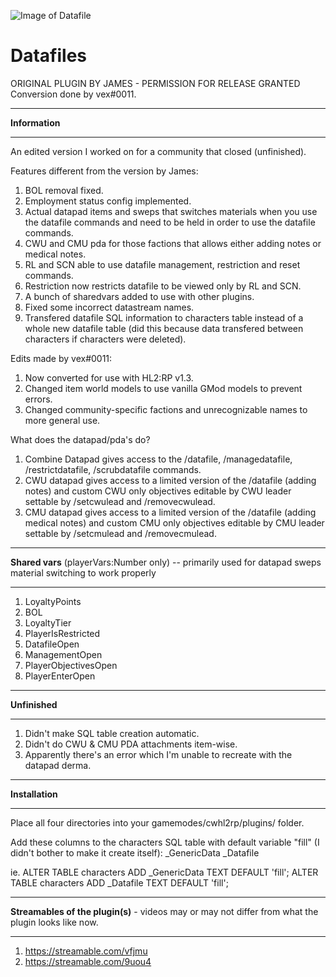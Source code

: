 ![Image of Datafile](https://i.imgur.com/2DnlQyU.png)
# Datafiles
ORIGINAL PLUGIN BY JAMES - PERMISSION FOR RELEASE GRANTED
Conversion done by vex#0011.

_________________________
<b>Information</b>
_________________________

An edited version I worked on for a community that closed (unfinished).

Features different from the version by James:
1. BOL removal fixed.
2. Employment status config implemented.
3. Actual datapad items and sweps that switches materials when you use the datafile commands and need to be held in order to use the datafile commands.
4. CWU and CMU pda for those factions that allows either adding notes or medical notes.
5. RL and SCN able to use datafile management, restriction and reset commands.
6. Restriction now restricts datafile to be viewed only by RL and SCN.
7. A bunch of sharedvars added to use with other plugins.
8. Fixed some incorrect datastream names.
9. Transfered datafile SQL information to characters table instead of a whole new datafile table (did this because data transfered between characters if characters were deleted).

Edits made by vex#0011:
1. Now converted for use with HL2:RP v1.3.
2. Changed item world models to use vanilla GMod models to prevent errors.
3. Changed community-specific factions and unrecognizable names to more general use.

What does the datapad/pda's do?
1. Combine Datapad gives access to the /datafile, /managedatafile, /restrictdatafile, /scrubdatafile commands.
2. CWU datapad gives access to a limited version of the /datafile (adding notes) and custom CWU only objectives editable by CWU leader settable by /setcwulead and /removecwulead.
3. CMU datapad gives access to a limited version of the /datafile (adding medical notes) and custom CMU only objectives editable by CMU leader settable by /setcmulead and /removecmulead.

_________________________
<b>Shared vars</b> (playerVars:Number only) -- primarily used for datapad sweps material switching to work properly
_________________________

1. LoyaltyPoints
2. BOL
3. LoyaltyTier
4. PlayerIsRestricted
5. DatafileOpen
6. ManagementOpen
7. PlayerObjectivesOpen
8. PlayerEnterOpen

_________________________
<b>Unfinished</b>
_________________________

1. Didn't make SQL table creation automatic.
2. Didn't do CWU & CMU PDA attachments item-wise.
3. Apparently there's an error which I'm unable to recreate with the datapad derma.

_________________________
<b>Installation</b>
_________________________

Place all four directories into your gamemodes/cwhl2rp/plugins/ folder.

Add these columns to the characters SQL table with default variable "fill" (I didn't bother to make it create itself):
_GenericData
_Datafile

ie.
ALTER TABLE characters ADD _GenericData TEXT DEFAULT 'fill';
ALTER TABLE characters ADD _Datafile TEXT DEFAULT 'fill';

_________________________
<b>Streamables of the plugin(s)</b> - videos may or may not differ from what the plugin looks like now.
_________________________

1. https://streamable.com/vfjmu
2. https://streamable.com/9uou4
